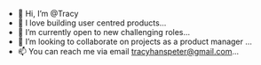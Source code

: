 - 👋 Hi, I’m @Tracy
- 👀 I love building user centred products...
- 🌱 I’m currently open to new challenging roles...
- 💞️ I’m looking to collaborate on projects as a product manager ...
- 📫 You can reach me via email tracyhanspeter@gmail.com...
